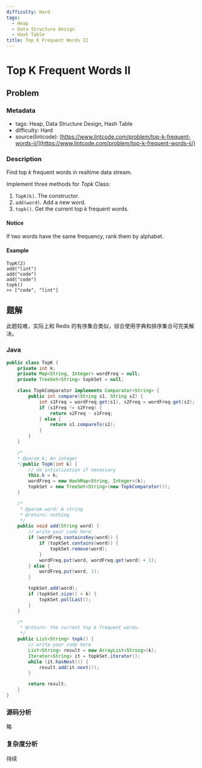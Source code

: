```yaml
---
difficulty: Hard
tags:
  - Heap
  - Data Structure Design
  - Hash Table
title: Top K Frequent Words II
---
```


# Top K Frequent Words II

## Problem

### Metadata

* tags: Heap, Data Structure Design, Hash Table
* difficulty: Hard
* source\(lintcode\): [https://www.lintcode.com/problem/top-k-frequent-words-ii/](https://www.lintcode.com/problem/top-k-frequent-words-ii/)

### Description

Find top _k_ frequent words in realtime data stream.

Implement three methods for _Topk_ Class:

1. `TopK(k)`. The constructor.
2. `add(word)`. Add a new word.
3. `topk()`. Get the current top _k_ frequent words.

#### Notice

If two words have the same frequency, rank them by alphabet.

#### Example

```text
TopK(2)
add("lint")
add("code")
add("code")
topk()
>> ["code", "lint"]
```

## 题解

此题较难，实际上和 Redis 的有序集合类似，综合使用字典和排序集合可完美解决。

### Java

```java
public class TopK {
    private int k;
    private Map<String, Integer> wordFreq = null;
    private TreeSet<String> topkSet = null;

    class TopkComparator implements Comparator<String> {
        public int compare(String s1, String s2) {
            int s1Freq = wordFreq.get(s1), s2Freq = wordFreq.get(s2);
            if (s1Freq != s2Freq) {
                return s2Freq - s1Freq;
            } else {
                return s1.compareTo(s2);
            }
        }
    }

    /*
    * @param k: An integer
    */public TopK(int k) {
        // do intialization if necessary
        this.k = k;
        wordFreq = new HashMap<String, Integer>(k);
        topkSet = new TreeSet<String>(new TopkComparator());
    }

    /*
     * @param word: A string
     * @return: nothing
     */
    public void add(String word) {
        // write your code here
        if (wordFreq.containsKey(word)) {
            if (topkSet.contains(word)) {
                topkSet.remove(word);
            }
            wordFreq.put(word, wordFreq.get(word) + 1);
        } else {
            wordFreq.put(word, 1);
        }

        topkSet.add(word);
        if (topkSet.size() > k) {
            topkSet.pollLast();
        }
    }

    /*
     * @return: the current top k frequent words.
     */
    public List<String> topk() {
        // write your code here
        List<String> result = new ArrayList<String>(k);
        Iterator<String> it = topkSet.iterator();
        while (it.hasNext()) {
            result.add(it.next());
        }

        return result;
    }
}
```

### 源码分析

略

### 复杂度分析

待续

